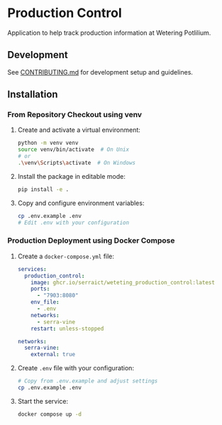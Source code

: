 # Production Control

Application to help track production information at Wetering Potlilium.

## Development

See [CONTRIBUTING.md](CONTRIBUTING.md) for development setup and guidelines.

## Installation

### From Repository Checkout using venv

1. Create and activate a virtual environment:

   ```bash
   python -m venv venv
   source venv/bin/activate  # On Unix
   # or
   .\venv\Scripts\activate  # On Windows
   ```

2. Install the package in editable mode:

   ```bash
   pip install -e .
   ```

3. Copy and configure environment variables:

   ```bash
   cp .env.example .env
   # Edit .env with your configuration
   ```

### Production Deployment using Docker Compose

1. Create a `docker-compose.yml` file:

   ```yaml
   services:
     production_control:
       image: ghcr.io/serraict/weteting_production_control:latest
       ports:
         - "7903:8080"
       env_file:
         - .env
       networks:
         - serra-vine
       restart: unless-stopped

   networks:
     serra-vine:
       external: true
   ```

2. Create `.env` file with your configuration:

   ```bash
   # Copy from .env.example and adjust settings
   cp .env.example .env
   ```

3. Start the service:

   ```bash
   docker compose up -d
   ```
